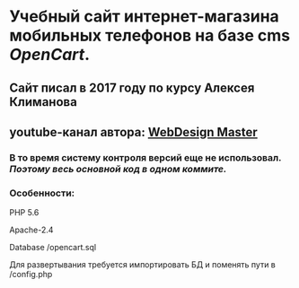 # Учебный сайт интернет-магазина мобильных телефонов на базе cms _OpenCart_.
## Сайт писал в 2017 году по курсу Алексея Климанова
## youtube-канал автора: [WebDesign Master](https://www.youtube.com/c/%D0%90%D0%BB%D0%B5%D0%BA%D1%81%D0%B5%D0%B9%D0%9A%D0%BB%D0%B8%D0%BC%D0%B0%D0%BD%D0%BE%D0%B2_%D0%BC%D0%B0%D1%81%D1%82%D0%B5%D1%80)
### В то время систему контроля версий еще не использовал. _Поэтому весь основной код в одном коммите._
### Особенности:
PHP 5.6

Apache-2.4

Database /opencart.sql

Для развертывания требуется импортировать БД и поменять пути в /config.php
